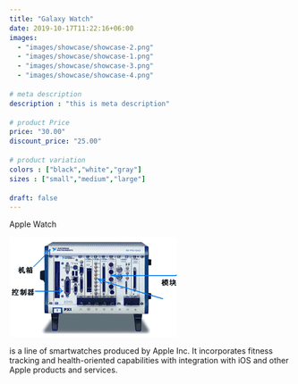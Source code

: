 ```yaml
---
title: "Galaxy Watch"
date: 2019-10-17T11:22:16+06:00
images: 
  - "images/showcase/showcase-2.png"
  - "images/showcase/showcase-1.png"
  - "images/showcase/showcase-3.png"
  - "images/showcase/showcase-4.png"

# meta description
description : "this is meta description"

# product Price
price: "30.00"
discount_price: "25.00"

# product variation
colors : ["black","white","gray"]
sizes : ["small","medium","large"]

draft: false
---
```

Apple Watch

![](./images/gj3jpbwku_200962218394239_gif)

is a line of smartwatches produced by Apple Inc. It incorporates fitness tracking and health-oriented capabilities with integration with iOS and other Apple products and services.
